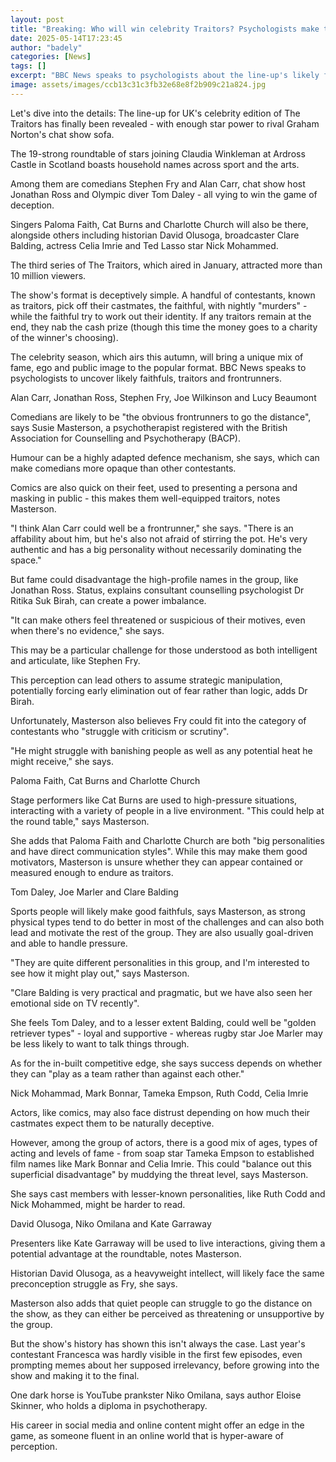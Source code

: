 ```yaml
---
layout: post
title: "Breaking: Who will win celebrity Traitors? Psychologists make their predictions"
date: 2025-05-14T17:23:45
author: "badely"
categories: [News]
tags: []
excerpt: "BBC News speaks to psychologists about the line-up's likely faithfuls, traitors and frontrunners."
image: assets/images/ccb13c31c3fb32e68e8f2b909c21a824.jpg
---
```


Let's dive into the details: The line-up for UK's celebrity edition of The Traitors has finally been revealed - with enough star power to rival Graham Norton's chat show sofa.

The 19-strong roundtable of stars joining Claudia Winkleman at Ardross Castle in Scotland boasts household names across sport and the arts.

Among them are comedians Stephen Fry and Alan Carr, chat show host Jonathan Ross and Olympic diver Tom Daley - all vying to win the game of deception.

Singers Paloma Faith, Cat Burns and Charlotte Church will also be there, alongside others including historian David Olusoga, broadcaster Clare Balding, actress Celia Imrie and Ted Lasso star Nick Mohammed.

The third series of The Traitors, which aired in January, attracted more than 10 million viewers.

The show's format is deceptively simple. A handful of contestants, known as traitors, pick off their castmates, the faithful, with nightly "murders" - while the faithful try to work out their identity. If any traitors remain at the end, they nab the cash prize (though this time the money goes to a charity of the winner's choosing).

The celebrity season, which airs this autumn, will bring a unique mix of fame, ego and public image to the popular format. BBC News speaks to psychologists to uncover likely faithfuls, traitors and frontrunners.

Alan Carr, Jonathan Ross, Stephen Fry, Joe Wilkinson and Lucy Beaumont 

Comedians are likely to be "the obvious frontrunners to go the distance", says Susie Masterson, a psychotherapist registered with the British Association for Counselling and Psychotherapy (BACP).

Humour can be a highly adapted defence mechanism, she says, which can make comedians more opaque than other contestants.

Comics are also quick on their feet, used to presenting a persona and masking in public - this makes them well-equipped traitors, notes Masterson.

"I think Alan Carr could well be a frontrunner," she says. "There is an affability about him, but he's also not afraid of stirring the pot. He's very authentic and has a big personality without necessarily dominating the space."

But fame could disadvantage the high-profile names in the group, like Jonathan Ross. Status, explains consultant counselling psychologist Dr Ritika Suk Birah, can create a power imbalance.

"It can make others feel threatened or suspicious of their motives, even when there's no evidence," she says.

This may be a particular challenge for those understood as both intelligent and articulate, like Stephen Fry.

This perception can lead others to assume strategic manipulation, potentially forcing early elimination out of fear rather than logic, adds Dr Birah.

Unfortunately, Masterson also believes Fry could fit into the category of contestants who "struggle with criticism or scrutiny".

"He might struggle with banishing people as well as any potential heat he might receive," she says.

Paloma Faith, Cat Burns and Charlotte Church

Stage performers like Cat Burns are used to high-pressure situations, interacting with a variety of people in a live environment. "This could help at the round table," says Masterson.

She adds that Paloma Faith and Charlotte Church are both "big personalities and have direct communication styles". While this may make them good motivators, Masterson is unsure whether they can appear contained or measured enough to endure as traitors.

Tom Daley, Joe Marler and Clare Balding

Sports people will likely make good faithfuls, says Masterson, as strong physical types tend to do better in most of the challenges and can also both lead and motivate the rest of the group. They are also usually goal-driven and able to handle pressure.

"They are quite different personalities in this group, and I'm interested to see how it might play out," says Masterson.

"Clare Balding is very practical and pragmatic, but we have also seen her emotional side on TV recently".

She feels Tom Daley, and to a lesser extent Balding, could well be "golden retriever types" - loyal and supportive - whereas rugby star Joe Marler may be less likely to want to talk things through.

As for the in-built competitive edge, she says success depends on whether they can "play as a team rather than against each other."

Nick Mohammad, Mark Bonnar, Tameka Empson, Ruth Codd, Celia Imrie

Actors, like comics, may also face distrust depending on how much their castmates expect them to be naturally deceptive.

However, among the group of actors, there is a good mix of ages, types of acting and levels of fame - from soap star Tameka Empson to established film names like Mark Bonnar and Celia Imrie. This could "balance out this superficial disadvantage" by muddying the threat level, says Masterson.

She says cast members with lesser-known personalities, like Ruth Codd and Nick Mohammed, might be harder to read.

David Olusoga, Niko Omilana and Kate Garraway 

Presenters like Kate Garraway will be used to live interactions, giving them a potential advantage at the roundtable, notes Masterson.

Historian David Olusoga, as a heavyweight intellect, will likely face the same preconception struggle as Fry, she says.

Masterson also adds that quiet people can struggle to go the distance on the show, as they can either be perceived as threatening or unsupportive by the group.

But the show's history has shown this isn't always the case. Last year's contestant Francesca was hardly visible in the first few episodes, even prompting memes about her supposed irrelevancy, before growing into the show and making it to the final.

One dark horse is YouTube prankster Niko Omilana, says author Eloise Skinner, who holds a diploma in psychotherapy.

His career in social media and online content might offer an edge in the game, as someone fluent in an online world that is hyper-aware of perception.

